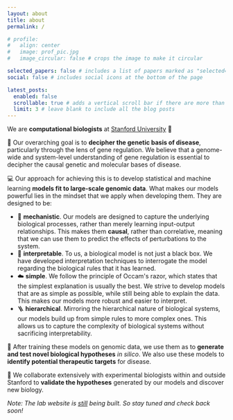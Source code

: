 ```yaml
---
layout: about
title: about
permalink: /

# profile:
#   align: center
#   image: prof_pic.jpg
#   image_circular: false # crops the image to make it circular

selected_papers: false # includes a list of papers marked as "selected={true}"
social: false # includes social icons at the bottom of the page

latest_posts:
  enabled: false
  scrollable: true # adds a vertical scroll bar if there are more than 3 new posts items
  limit: 3 # leave blank to include all the blog posts
---
```


We are **computational biologists** at [Stanford University](https://www.stanford.edu/) 🌲

🧬 Our overarching goal is to **decipher the genetic basis of disease**, particularly through the lens of gene regulation. We believe that a genome-wide and system-level understanding of gene regulation is essential to decipher the causal genetic and molecular bases of disease.

💻 Our approach for achieving this is to develop statistical and machine learning **models fit to large-scale genomic data**. What makes our models powerful lies in the mindset that we apply when developing them. They are designed to be:

- 📏 **mechanistic**. Our models are designed to capture the underlying biological processes, rather than merely learning input-output relationships. This makes them **causal**, rather than correlative, meaning that we can use them to predict the effects of perturbations to the system.
- 🔎 **interpretable**. To us, a biological model is not just a black box. We have developed interpretation techniques to interrogate the model regarding the biological rules that it has learned.
- ☁️ **simple**. We follow the principle of Occam's razor, which states that the simplest explanation is usually the best. We strive to develop models that are as simple as possible, while still being able to explain the data. This makes our models more robust and easier to interpret.
- 🪜 **hierarchical**. Mirroring the hierarchical nature of biological systems, our models build up from simple rules to more complex ones. This allows us to capture the complexity of biological systems without sacrificing interpretability.

🔮 After training these models on genomic data, we use them as to **generate and test novel biological hypotheses** _in silico_. We also use these models to **identify potential therapeutic targets** for disease.

🧪 We collaborate extensively with experimental biologists within and outside Stanford to **validate the hypotheses** generated by our models and discover new biology.

*Note: The lab website is [still](https://github.com/kundajelab/kundajelab.github.io/issues) being built. So stay tuned and check back soon!*
